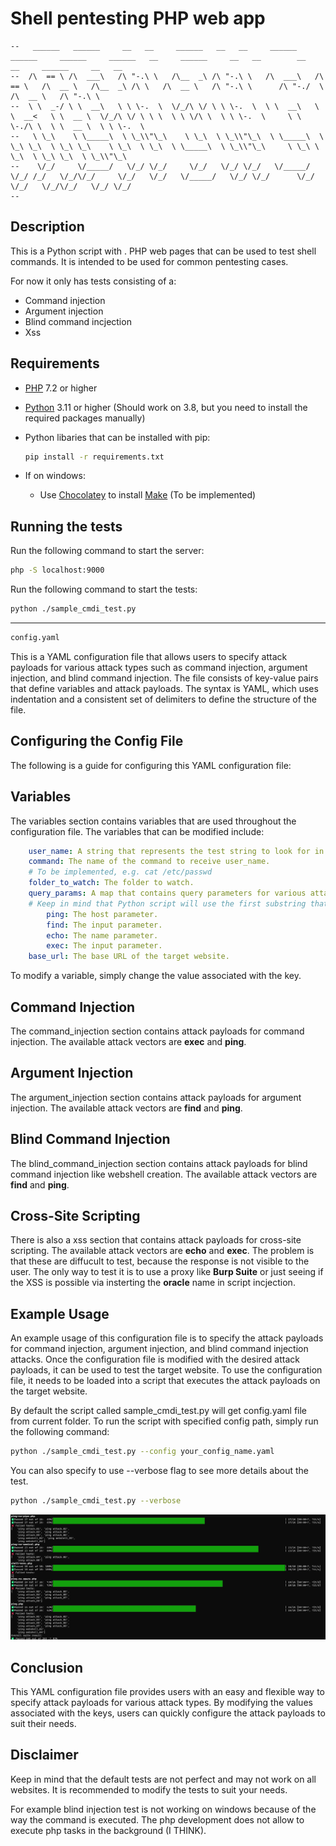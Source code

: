 # Shell pentesting PHP web app

[python]: https://www.python.org/downloads/
[php]: https://www.php.net/downloads.php
[make]: https://www.gnu.org/software/make/
[chocolatey]: https://chocolatey.org/install

```ascii
--   ______   ______     __   __     ______   __   __     ______     ______     ______     ______   __     ______     __   __        __    __     ______     __   __    
--  /\  == \ /\  ___\   /\ "-.\ \   /\__  _\ /\ "-.\ \   /\  ___\   /\  == \   /\  __ \   /\__  _\ /\ \   /\  __ \   /\ "-.\ \      /\ "-./  \   /\  __ \   /\ "-.\ \   
--  \ \  _-/ \ \  __\   \ \ \-.  \  \/_/\ \/ \ \ \-.  \  \ \  __\   \ \  __<   \ \  __ \  \/_/\ \/ \ \ \  \ \ \/\ \  \ \ \-.  \     \ \ \-./\ \  \ \  __ \  \ \ \-.  \  
--   \ \_\    \ \_____\  \ \_\\"\_\    \ \_\  \ \_\\"\_\  \ \_____\  \ \_\ \_\  \ \_\ \_\    \ \_\  \ \_\  \ \_____\  \ \_\\"\_\     \ \_\ \ \_\  \ \_\ \_\  \ \_\\"\_\ 
--    \/_/     \/_____/   \/_/ \/_/     \/_/   \/_/ \/_/   \/_____/   \/_/ /_/   \/_/\/_/     \/_/   \/_/   \/_____/   \/_/ \/_/      \/_/  \/_/   \/_/\/_/   \/_/ \/_/ 
--                                                                                                                                                                      
```

## Description

This is a Python script with . PHP web pages that can be used to test shell commands. It is intended to be used for common pentesting cases.

For now it only has tests consisting of a:

- Command injection
- Argument injection
- Blind command incjection
- Xss

## Requirements

- [PHP][php] 7.2 or higher
- [Python][python] 3.11 or higher (Should work on 3.8, but you need to install the required packages manually)
- Python libaries that can be installed with pip:

    ```bash
    pip install -r requirements.txt
    ```

- If on windows:
  - Use [Chocolatey][chocolatey] to install [Make][make] (To be implemented)

## Running the tests

Run the following command to start the server:

```bash
php -S localhost:9000
```

Run the following command to start the tests:

```bash
python ./sample_cmdi_test.py
```

---

```bash
config.yaml
```

This is a YAML configuration file that allows users to specify attack payloads for various attack types such as command injection, argument injection, and blind command injection. The file consists of key-value pairs that define variables and attack payloads. The syntax is YAML, which uses indentation and a consistent set of delimiters to define the structure of the file.

## Configuring the Config File

The following is a guide for configuring this YAML configuration file:

## Variables

The variables section contains variables that are used throughout the configuration file. The variables that can be modified include:

```yaml
    user_name: A string that represents the test string to look for in response text.
    command: The name of the command to receive user_name.
    # To be implemented, e.g. cat /etc/passwd
    folder_to_watch: The folder to watch.
    query_params: A map that contains query parameters for various attack types. The parameters that can be modified include:
    # Keep in mind that Python script will use the first substring that matches the key of the page that is being tested. E.g. ping-escapeshellcmd has both "ping" and "shell" substirngs, but ping comes first, so it will be used.
        ping: The host parameter.
        find: The input parameter.
        echo: The name parameter.
        exec: The input parameter.
    base_url: The base URL of the target website.
```

To modify a variable, simply change the value associated with the key.

## Command Injection

The command_injection section contains attack payloads for command injection. The available attack vectors are **exec** and **ping**.

## Argument Injection

The argument_injection section contains attack payloads for argument injection. The available attack vectors are **find** and **ping**.

## Blind Command Injection

The blind_command_injection section contains attack payloads for blind command injection like webshell creation. The available attack vectors are **find** and **ping**.

## Cross-Site Scripting

There is also a xss section that contains attack payloads for cross-site scripting. The available attack vectors are **echo** and **exec**. The problem is that these are diffucult to test, because the response is not visible to the user. The only way to test it is to use a proxy like **Burp Suite** or just seeing if the XSS is possible via insterting the **oracle** name in script incjection.

## Example Usage

An example usage of this configuration file is to specify the attack payloads for command injection, argument injection, and blind command injection attacks. Once the configuration file is modified with the desired attack payloads, it can be used to test the target website. To use the configuration file, it needs to be loaded into a script that executes the attack payloads on the target website.

By default the script called sample_cmdi_test.py will get config.yaml file from current folder. To run the script with specified config path, simply run the following command:

```bash
python ./sample_cmdi_test.py --config your_config_name.yaml
```

You can also specify to use --verbose flag to see more details about the test.

```bash
python ./sample_cmdi_test.py --verbose
```

![alt text](./Example%20of%20an%20result.jpg "Example of an result")

## Conclusion

This YAML configuration file provides users with an easy and flexible way to specify attack payloads for various attack types. By modifying the values associated with the keys, users can quickly configure the attack payloads to suit their needs.

## Disclaimer

Keep in mind that the default tests are not perfect and may not work on all websites. It is recommended to modify the tests to suit your needs.

For example blind injection test is not working on windows because of the way the command is executed. The php development does not allow to execute php tasks in the background (I THINK).
